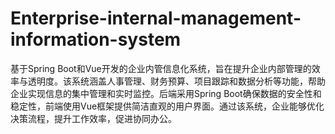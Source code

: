 # Enterprise-internal-management-information-system
基于Spring Boot和Vue开发的企业内管信息化系统，旨在提升企业内部管理的效率与透明度。该系统涵盖人事管理、财务预算、项目跟踪和数据分析等功能，帮助企业实现信息的集中管理和实时监控。后端采用Spring Boot确保数据的安全性和稳定性，前端使用Vue框架提供简洁直观的用户界面。通过该系统，企业能够优化决策流程，提升工作效率，促进协同办公。
